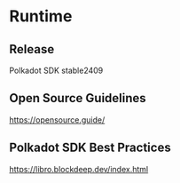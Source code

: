 # Runtime

## Release
Polkadot SDK stable2409

## Open Source Guidelines
https://opensource.guide/

## Polkadot SDK Best Practices
https://libro.blockdeep.dev/index.html 